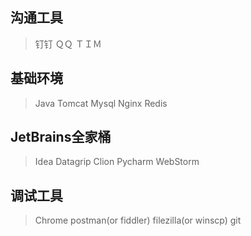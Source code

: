 ## 沟通工具
> 钉钉
ＱＱ
ＴＩＭ

## 基础环境
>  Java
Tomcat
Mysql
Nginx
Redis

<!--more-->

## JetBrains全家桶
> Idea
Datagrip
Clion
Pycharm
WebStorm

## 调试工具
> Chrome
postman(or fiddler)
filezilla(or winscp)
git

